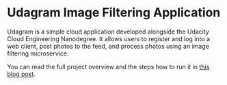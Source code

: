# Udagram Image Filtering Application

Udagram is a simple cloud application developed alongside the Udacity Cloud Engineering Nanodegree. It allows users to register and log into a web client, post photos to the feed, and process photos using an image filtering microservice.

You can read the full project overview and the steps how to run it in [this blog post](https://vkontech.com/running-nodejs-microservices-in-kubernetes-using-aws-eks-travis-ci-part-1/).
